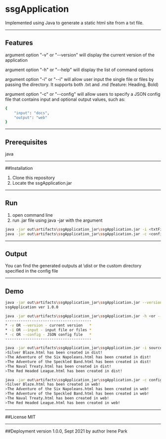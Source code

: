 # ssgApplication

Implemented using Java to generate a static html site from a txt file.

----

## Features 
argument option "-v" or "--version" will display the current version of the application

argument option "-h" or "--help" will display the list of command options

argument option "-i" or "--i" will allow user input the single file or files by passing the directory. It supports both .txt and .md (feature: Heading, Bold)

argument option "-c" or "--config" will allow users to specify a JSON config file that contains input and optional output values, such as:

```bash
{
    "input": "docs",
    "output": "web"
}
```

----
## Prerequisites
java

----
##Installation
1. Clone this repository
2. Locate the ssgApplication.jar

----
## Run
1. open command line
2. run .jar file using java -jar with the argument
```bash
java -jar out\artifacts\ssgApplication_jar\ssgApplication.jar -i <txtFileName>
java -jar out\artifacts\ssgApplication_jar\ssgApplication.jar -c <configFileName>
```

----  
## Output

You can find the generated outputs at \dist or the custom directory specified in the config file

----  
## Demo
```bash
java -jar out\artifacts\ssgApplication_jar\ssgApplication.jar --version
ssgApplication ver 1.0.0
```

```bash
java -jar out\artifacts\ssgApplication_jar\ssgApplication.jar -h <or --help>
---------------------------------------
* -v OR --version - current version   *
* -i OR --input - input file or files *
* -c OR --config - JSON config file   *
---------------------------------------
```

```bash
java -jar out\artifacts\ssgApplication_jar\ssgApplication.jar -i sources\Sherlock-Holmes-Selected-Stories
>Silver Blaze.html has been created in dist!
>The Adventure of the Six Napoleans.html has been created in dist!
>The Adventure of the Speckled Band.html has been created in dist!
>The Naval Treaty.html has been created in dist!
>The Red Headed League.html has been created in dist!
```

```bash
java -jar out\artifacts\ssgApplication_jar\ssgApplication.jar -c config.json
>Silver Blaze.html has been created in web!
>The Adventure of the Six Napoleans.html has been created in web!
>The Adventure of the Speckled Band.html has been created in web!
>The Naval Treaty.html has been created in web!
>The Red Headed League.html has been created in web!
```

----
##License
MIT

----
##Deployment
version 1.0.0, Sept 2021 by author Irene Park
